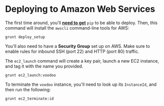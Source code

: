 # Deploying to Amazon Web Services

The first time around, you'll [**need to get**](http://www.pip-installer.org/en/latest/installing.html) `pip` to be able to deploy. Then, this command will install the `awscli` command-line tools for AWS:

```shell
grunt deploy_setup
```

You'll also need to have a **Security Group** set up on AWS. Make sure to enable rules for inbound SSH (port 22) and HTTP (port 80) traffic.

The `ec2_launch` command will create a key pair, launch a new EC2 instance, and tag it with the name you provided.

```shell
grunt ec2_launch:voodoo
```

To terminate the `voodoo` instance, you'll need to look up its `InstanceId`, and then run the following:

```shell
grunt ec2_terminate:id
```
